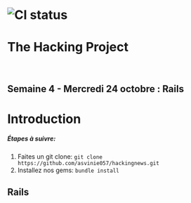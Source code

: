 # ![CI status](http://oi68.tinypic.com/ngf2uo.jpg)    
#  The Hacking Project
<br/>
<h2>Semaine 4 - Mercredi 24 octobre : Rails</h2>

<body>

<h1>Introduction</h1>

<h5>
 Étapes à suivre:
 </h5>
<ol>
 <li>Faites un git clone: <code>git clone https://github.com/asvinie057/hackingnews.git</code></li>
 <li>Installez nos gems: <code>bundle install</code></li>

</ol>

<h2>Rails</h2>

</body>

